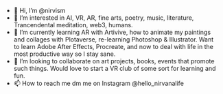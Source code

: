 - 👋 Hi, I’m @nirvism
- 👀 I’m interested in AI, VR, AR, fine arts, poetry, music, literature, Trancendental meditation, web3, humans.
- 🌱 I’m currently learning AR with Artivive, how to animate my paintings and collages with Plotaverse, re-learning Photoshop & Illustrator. Want to learn Adobe After Effects, Procreate, and now to deal with life in the most productive way so I stay sane.   
- 💞️ I’m looking to collaborate on art projects, books, events that promote such things. Would love to start a VR club of some sort for learning and fun.  
- 📫 How to reach me dm me on Instagram @hello_nirvanalife

<!---
nirvism/nirvism is a ✨ special ✨ repository because its `README.md` (this file) appears on your GitHub profile.
You can click the Preview link to take a look at your changes.
--->
